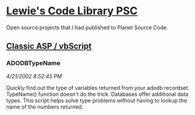 # [Lewie's Code Library PSC](../../README.md)

Open source projects that I had published to Planet Source Code.

## [Classic ASP / vbScript](../README.md)

### ADODBTypeName

*4/21/2002 8:52:45 PM*

Quickly find out the type of variables returned from your adodb recordset. TypeName() function doesn't do the trick. Databases offer additional data types. This script helps solve type problems without having to lookup the name of the numbers returned.


